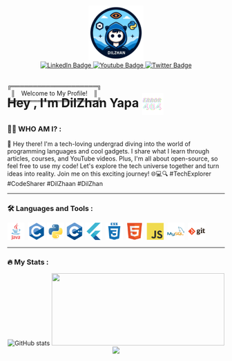 <div id="header" align="center">
  <img src="https://github.com/DilZhaan/DilZhaan/blob/main/Logo%20Png.png?raw=true" width="25%"/>
</div>
<div id="badges" align="center">
  <a href="https://www.linkedin.com/in/dilzhaan/">
    <img src="https://img.shields.io/badge/LinkedIn-blue?style=for-the-badge&logo=linkedin&logoColor=white" alt="LinkedIn Badge"/> 
  </a>
  <a href="https://www.facebook.com/DilzhanYapa">
    <img src="https://img.shields.io/badge/FaceBook-red?style=for-the-badge&logo=facebook&logoColor=white" alt="Youtube Badge"/>
  </a>
  <a href="https://stackoverflow.com/users/17633900/dilzhan-yapa">
    <img src="https://img.shields.io/badge/StackOverFlow-blue?style=for-the-badge&logo=stackoverflow&logoColor=white" alt="Twitter Badge"/>
  </a>
  <br/>
  <img src="https://komarev.com/ghpvc/?username=DilZhaan&style=flat-square&color=blue" alt=""/>
</div>

<div align="center">
<p style="position:fixed;">
╔════════════════════╗ <br/>
║&emsp;Welcome to My Profile!&emsp;║<br/>
╚════════════════════╝<br/>
</p>
</div>

<h1>
  Hey , I'm DilZhan Yapa
  <img src="https://github.com/DilZhaan/DilZhaan/blob/main/giphy.gif?raw=true" width="50px" align = 'center'/>
</h1>

### :woman_technologist: WHO AM I? :

🚀 Hey there! I'm a tech-loving undergrad diving into the world of programming languages and cool gadgets. I share what I learn through articles, courses, and YouTube videos. Plus, I'm all about open-source, so feel free to use my code! Let's explore the tech universe together and turn ideas into reality. Join me on this exciting journey! 🌐💻🔍 #TechExplorer #CodeSharer #DilZhaan #DilZhan

---

### :hammer_and_wrench: Languages and Tools :
<div>
  <img src="https://github.com/devicons/devicon/blob/master/icons/java/java-original-wordmark.svg" title="Java" alt="Java" width="40" height="40"/>&nbsp;
  <img src="https://github.com/devicons/devicon/blob/master/icons/c/c-original.svg" title="Git" **alt="Git" width="40" height="40"/>
  <img src="https://github.com/devicons/devicon/blob/master/icons/python/python-original.svg" title="Git" **alt="Git" width="40" height="40"/>
  <img src="https://github.com/devicons/devicon/blob/master/icons/cplusplus/cplusplus-original.svg" title="Git" **alt="Git" width="40" height="40"/>
  <img src="https://github.com/devicons/devicon/blob/master/icons/flutter/flutter-original.svg" title="Flutter" alt="Flutter" width="40" height="40"/>&nbsp;
  <img src="https://github.com/devicons/devicon/blob/master/icons/css3/css3-plain-wordmark.svg"  title="CSS3" alt="CSS" width="40" height="40"/>&nbsp;
  <img src="https://github.com/devicons/devicon/blob/master/icons/html5/html5-original.svg" title="HTML5" alt="HTML" width="40" height="40"/>&nbsp;
  <img src="https://github.com/devicons/devicon/blob/master/icons/javascript/javascript-original.svg" title="JavaScript" alt="JavaScript" width="40" height="40"/>&nbsp;
  <img src="https://github.com/devicons/devicon/blob/master/icons/mysql/mysql-original-wordmark.svg" title="MySQL"  alt="MySQL" width="40" height="40"/>&nbsp;
  <img src="https://github.com/devicons/devicon/blob/master/icons/git/git-original-wordmark.svg" title="Git" **alt="Git" width="40" height="40"/>

  
  <!--<img src="https://github.com/devicons/devicon/blob/master/icons/react/react-original-wordmark.svg" title="React" alt="React" width="40" height="40"/>&nbsp;
  <img src="https://github.com/devicons/devicon/blob/master/icons/spring/spring-original-wordmark.svg" title="Spring" alt="Spring" width="40" height="40"/>&nbsp;
  <img src="https://github.com/devicons/devicon/blob/master/icons/redux/redux-original.svg" title="Redux" alt="Redux " width="40" height="40"/>&nbsp;
  <img src="https://github.com/devicons/devicon/blob/master/icons/gatsby/gatsby-original.svg" title="Gatsby"  alt="Gatsby" width="40" height="40"/>&nbsp;
  <img src="https://github.com/devicons/devicon/blob/master/icons/nodejs/nodejs-original-wordmark.svg" title="NodeJS" alt="NodeJS" width="40" height="40"/>&nbsp;
  <img src="https://github.com/devicons/devicon/blob/master/icons/amazonwebservices/amazonwebservices-plain-wordmark.svg" title="AWS" alt="AWS" width="40" height="40"/>&nbsp;
  <img src="https://github.com/devicons/devicon/blob/master/icons/firebase/firebase-plain-wordmark.svg" title="Firebase" alt="Firebase" width="40" height="40"/>&nbsp;
  <img src="https://github.com/devicons/devicon/blob/master/icons/materialui/materialui-original.svg" title="Material UI" alt="Material UI" width="40" height="40"/>&nbsp;-->
  
</div>

---

### :fire: My Stats :
<div align="center">
<img src="https://github-readme-stats.vercel.app/api?username=DilZhaan&show_icons=true&include_all_commits=true&theme=dracula" alt="GitHub stats"  width = "400px"/>
<img src="http://github-readme-streak-stats.herokuapp.com?user=DilZhaan&theme=dracula"  height ="167px" width = "400px"><br/>
<img src="https://github-readme-stats.vercel.app/api/top-langs/?username=DilZhaan&layout=compact&theme=dracula"width = "400px"/>

</div>

<!--
---

### :writing_hand: Blog Posts :
-->
